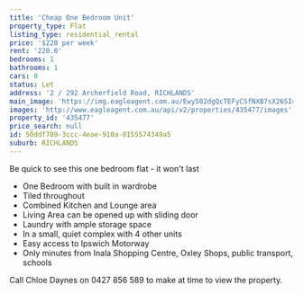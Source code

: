 ```yaml
---
title: 'Cheap One Bedroom Unit'
property_type: Flat
listing_type: residential_rental
price: '$220 per week'
rent: '220.0'
bedrooms: 1
bathrooms: 1
cars: 0
status: Let
address: '2 / 292 Archerfield Road, RICHLANDS'
main_image: 'https://img.eagleagent.com.au/Ewy502dgQcTEFyCSfNXB7sX26SI=/1280x854/smart/https://s3-us-west-2.amazonaws.com/eagleagent-orig/images/6824758/421258122-image-M.jpg'
images: 'http://www.eagleagent.com.au/api/v2/properties/435477/images'
property_id: '435477'
price_search: null
id: 50ddf709-3ccc-4eae-910a-0155574349a5
suburb: RICHLANDS
---
```

Be quick to see this one bedroom flat - it won't last

* One Bedroom with built in wardrobe
* Tiled throughout
* Combined Kitchen and Lounge area
* Living Area can be opened up with sliding door
* Laundry with ample storage space
* In a small, quiet complex with 4 other units
* Easy access to Ipswich Motorway
* Only minutes from Inala Shopping Centre, Oxley Shops, public transport, schools

Call Chloe Daynes on 0427 856 589 to make at time to view the property.